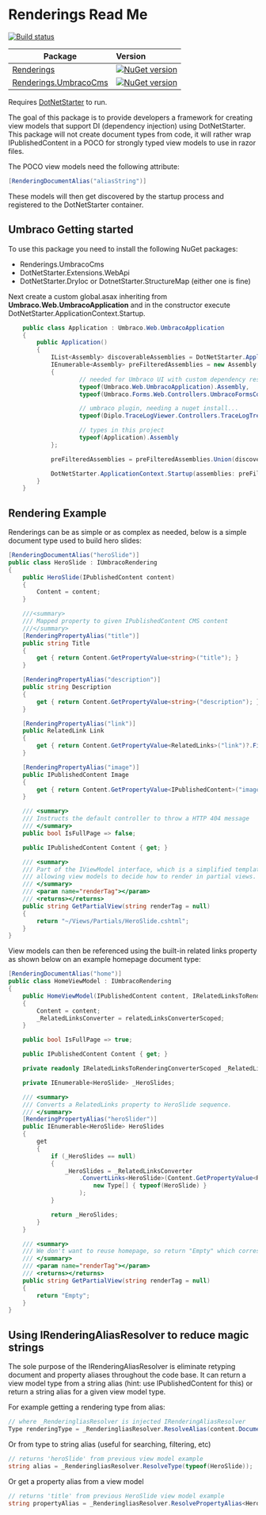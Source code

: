 # Renderings Read Me

[![Build status](https://ci.appveyor.com/api/projects/status/a907wfniy73sk5de?svg=true)](https://ci.appveyor.com/project/bmcdavid/renderings)

Package  | Version 
-------- | :------------ 
[Renderings](https://www.nuget.org/packages/Renderings/) |  [![NuGet version](https://badge.fury.io/nu/Renderings.svg)](https://badge.fury.io/nu/Renderings)
[Renderings.UmbracoCms](https://www.nuget.org/packages/Renderings.UmbracoCms/) |  [![NuGet version](https://badge.fury.io/nu/Renderings.UmbracoCms.svg)](https://badge.fury.io/nu/Renderings.UmbracoCms)

Requires [DotNetStarter](https://bmcdavid.github.io/DotNetStarter/) to run.

The goal of this package is to provide developers a framework for creating view models that support DI (dependency injection) using DotNetStarter. This package will not create document types from code, it will rather wrap IPublishedContent in a POCO for strongly typed view models to use in razor files.

The POCO view models need the following attribute:

```cs
[RenderingDocumentAlias("aliasString")]
```

These models will then get discovered by the startup process and registered to the DotNetStarter container.

## Umbraco Getting started

To use this package you need to install the following NuGet packages:

* Renderings.UmbracoCms
* DotNetStarter.Extensions.WebApi
* DotNetStarter.DryIoc or DotnetStarter.StructureMap (either one is fine)

Next create a custom global.asax inheriting from **Umbraco.Web.UmbracoApplication** and in the constructor execute DotNetStarter.ApplicationContext.Startup.

```cs
    public class Application : Umbraco.Web.UmbracoApplication
    {
        public Application()
        {
            IList<Assembly> discoverableAssemblies = DotNetStarter.ApplicationContext.GetScannableAssemblies();
            IEnumerable<Assembly> preFilteredAssemblies = new Assembly[]
            {
                    // needed for Umbraco UI with custom dependency resolver
                    typeof(Umbraco.Web.UmbracoApplication).Assembly,
                    typeof(Umbraco.Forms.Web.Controllers.UmbracoFormsController).Assembly,

                    // umbraco plugin, needing a nuget install...
                    typeof(Diplo.TraceLogViewer.Controllers.TraceLogTreeController).Assembly,

                    // types in this project
                    typeof(Application).Assembly
            };

            preFilteredAssemblies = preFilteredAssemblies.Union(discoverableAssemblies);

            DotNetStarter.ApplicationContext.Startup(assemblies: preFilteredAssemblies);
        }
    }
```

## Rendering Example

Renderings can be as simple or as complex as needed, below is a simple document type used to build hero slides:

```cs
[RenderingDocumentAlias("heroSlide")]
public class HeroSlide : IUmbracoRendering
{
    public HeroSlide(IPublishedContent content)
    {
        Content = content;
    }

    ///<summary>
    /// Mapped property to given IPublishedContent CMS content
    ///</summary>
    [RenderingPropertyAlias("title")]
    public string Title
    {
        get { return Content.GetPropertyValue<string>("title"); }
    }

    [RenderingPropertyAlias("description")]
    public string Description
    {
        get { return Content.GetPropertyValue<string>("description"); }
    }

    [RenderingPropertyAlias("link")]
    public RelatedLink Link
    {
        get { return Content.GetPropertyValue<RelatedLinks>("link")?.FirstOrDefault() ?? new RelatedLink() { Caption = "Link not set", Link = "#notset" }; }
    }

    [RenderingPropertyAlias("image")]
    public IPublishedContent Image
    {
        get { return Content.GetPropertyValue<IPublishedContent>("image"); }
    }

    /// <summary>
    /// Instructs the default controller to throw a HTTP 404 message
    /// </summary>
    public bool IsFullPage => false;

    public IPublishedContent Content { get; }

    /// <summary>
    /// Part of the IViewModel interface, which is a simplified template engine,
    /// allowing view models to decide how to render in partial views.
    /// </summary>
    /// <param name="renderTag"></param>
    /// <returns></returns>
    public string GetPartialView(string renderTag = null)
    {
        return "~/Views/Partials/HeroSlide.cshtml";
    }
}
```

View models can then be referenced using the built-in related links property as shown below on an example homepage document type:

```cs
[RenderingDocumentAlias("home")]
public class HomeViewModel : IUmbracoRendering
{
    public HomeViewModel(IPublishedContent content, IRelatedLinksToRenderingConverterScoped relatedLinksConverterScoped)
    {
        Content = content;
        _RelatedLinksConverter = relatedLinksConverterScoped;
    }

    public bool IsFullPage => true;

    public IPublishedContent Content { get; }

    private readonly IRelatedLinksToRenderingConverterScoped _RelatedLinksConverter;

    private IEnumerable<HeroSlide> _HeroSlides;

    /// <summary>
    /// Converts a RelatedLinks property to HeroSlide sequence.
    /// </summary>
    [RenderingPropertyAlias("heroSlider")]
    public IEnumerable<HeroSlide> HeroSlides
    {
        get
        {
            if (_HeroSlides == null)
            {
                _HeroSlides = _RelatedLinksConverter
                    .ConvertLinks<HeroSlide>(Content.GetPropertyValue<RelatedLinks>("heroSlider"),
                        new Type[] { typeof(HeroSlide) }
                    );
            }

            return _HeroSlides;
        }
    }

    /// <summary>
    /// We don't want to reuse homepage, so return "Empty" which corresponds to /Views/Partials/Empty.cshtml
    /// </summary>
    /// <param name="renderTag"></param>
    /// <returns></returns>
    public string GetPartialView(string renderTag = null)
    {
        return "Empty";
    }
}
```

## Using IRenderingAliasResolver to reduce magic strings

The sole purpose of the IRenderingAliasResolver is eliminate retyping document and property aliases throughout the code base. It can return a view model type from a string alias (hint: use IPublishedContent for this) or return a string alias for a given view model type.

For example getting a rendering type from alias:

```cs
// where _RenderingliasResolver is injected IRenderingAliasResolver
Type renderingType = _RenderingliasResolver.ResolveAlias(content.DocumentTypeAlias);
```
Or from type to string alias (useful for searching, filtering, etc)

```cs
// returns 'heroSlide' from previous view model example
string alias = _RenderingliasResolver.ResolveType(typeof(HeroSlide));
```

Or get a property alias from a view model
```cs
// returns 'title' from previous HeroSlide view model example
string propertyAlias = _RenderingliasResolver.ResolvePropertyAlias<HeroSlide>(slide => slide.Title);
```